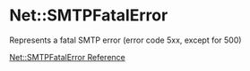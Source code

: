 # Net::SMTPFatalError

Represents a fatal SMTP error (error code 5xx, except for 500)

[Net::SMTPFatalError Reference](https://ruby-doc.org/stdlib-2.5.0/libdoc/net/smtp/rdoc/Net/SMTPFatalError.html)